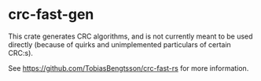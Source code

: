 # crc-fast-gen

This crate generates CRC algorithms, and is not currently meant to be used
directly (because of quirks and unimplemented particulars of certain CRC:s).

See https://github.com/TobiasBengtsson/crc-fast-rs for more information.

